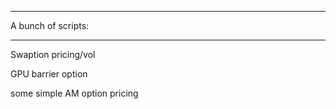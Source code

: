 ***
A bunch of scripts:
***

Swaption pricing/vol

GPU barrier option

some simple AM option pricing